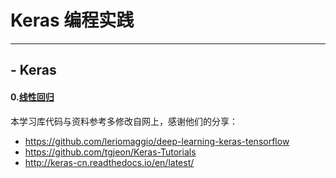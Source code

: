 # Keras 编程实践
---

## - Keras

#### 0.[线性回归]()

本学习库代码与资料参考多修改自网上，感谢他们的分享：

- https://github.com/leriomaggio/deep-learning-keras-tensorflow
- https://github.com/tgjeon/Keras-Tutorials
- http://keras-cn.readthedocs.io/en/latest/

